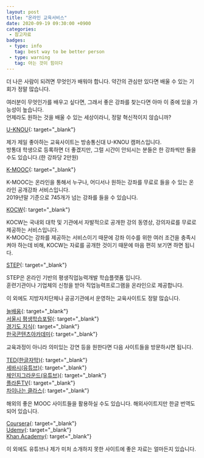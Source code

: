 ```yaml
---
layout: post
title: "온라인 교육서비스"
date: 2020-09-19 09:30:00 +0900
categories: 
 - 참고자료
badges:
 - type: info
   tag: best way to be better person
 - type: warning
   tag: 아는 것이 힘이다
---
```


더 나은 사람이 되려면 무엇인가 배워야 합니다.
약간의 관심만 있다면 배울 수 있는 기회가 정말 많습니다.

<!--more-->

여러분이 무엇인가를 배우고 싶다면, 그래서 좋은 강좌를 찾는다면 아마 이 중에 있을 가능성이 높습니다.  
언제라도 원하는 것을 배울 수 있는 세상이라니, 정말 혁신적이지 않습니까?  

[U-KNOU](https://ucampus.knou.ac.kr/ekp/user/main/retrieveUIXMain.do){: target="_blank"}  

제가 제일 좋아하는 교육사이트는 방송통신대 U-KNOU 캠퍼스입니다.  
방통대 학생으로 등록하면 더 좋겠지만, 그럴 시간이 안되시는 분들은 한 강좌씩만 들을 수도 있습니다.(한 강좌당 2만원)  

[K-MOOC](http://www.kmooc.kr/#){: target="_blank"}  

K-MOOC는 온라인을 통해서 누구나, 어디서나 원하는 강좌를 무료로 들을 수 있는 온라인 공개강좌 서비스입니다.  
2019년말 기준으로 745개가 넘는 강좌를 들을 수 있습니다.  

[KOCW](http://www.kocw.net/home/index.do){: target="_blank"}  

KOCW는 국내외 대학 및 기관에서 자발적으로 공개한 강의 동영상, 강의자료를 무료로 제공하는 서비스입니다.  
K-MOOC는 강좌를 제공하는 서비스이기 때문에 강좌 이수를 위한 여러 조건을 충족시켜야 하는데 비해, KOCW는 자료를 공개한 것이기 때문에 마음 편히 보기면 하면 됩니다.  

[STEP](https://step.or.kr/page/pt/?m1=home){: target="_blank"}  

STEP은 온라인 기반의 평생직업능력개발 학습플랫폼 입니다.  
훈련기관이나 기업체의 신청을 받아 직업능력프로그램을 온라인으로 제공합니다.  

이 외에도 지방자치단체나 공공기관에서 운영하는 교육사이트도 정말 많습니다.

[늘배움](http://www.lifelongedu.go.kr/main.do){: target="_blank"}  
[서울시 평생학습포털](https://sll.seoul.go.kr/lms/requestCourse/doOnlineMain.dunet?mnid=201509721838){: target="_blank"}  
[경기도 지식](https://www.gseek.kr/main/intro){: target="_blank"}  
[한국콘텐츠아카데미](https://edu.kocca.kr/edu/onlineEdu/edumain/list.do?menuNo=500026){: target="_blank"}  

교육과정이 아니라 의미있는 강연 등을 원한다면 다음 사이트들을 방문하시면 됩니다.

[TED(한글자막)](https://www.ted.com/talks?language=ko){: target="_blank"}  
[세바시(유튜브)](https://www.youtube.com/c/cbs15min/videos){: target="_blank"}  
[체인지그라운드(유튜브)](https://www.youtube.com/c/%EC%B2%B4%EC%9D%B8%EC%A7%80%EA%B7%B8%EB%9D%BC%EC%9A%B4%EB%93%9C/videos){: target="_blank"}  
[플라톤TV](http://www.platonacademy.org/main/main.php?categoryid=04&menuid=01&groupid=00){: target="_blank"}  
[차이나는 클라스](http://tv.jtbc.joins.com/replay/pr10010461/pm10041949){: target="_blank"}  

해외의 좋은 MOOC 사이트들을 활용하실 수도 있습니다. 해외사이트지만 한글 번역도 되어 있습니다.

[Coursera](https://ko.coursera.org/){: target="_blank"}  
[Udemy](https://www.udemy.com/ko/){: target="_blank"}  
[Khan Academy](https://ko.khanacademy.org/){: target="_blank"}  

이 외에도 유튜브나 제가 미처 소개하지 못한 사이트에 좋은 자료는 얼마든지 있습니다.  